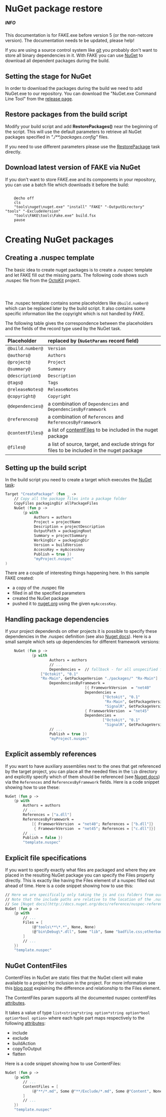 # NuGet package restore

<div class="alert alert-info">
    <h5>INFO</h5>
    <p>This documentation is for FAKE.exe before version 5 (or the non-netcore version). The documentation needs te be updated, please help!</p>
</div>

If you are using a source control system like [git](http://git-scm.com/) you probably don't want to store all binary dependencies in it.
With FAKE you can use [NuGet](http://nuget.codeplex.com/) to download all dependent packages during the build.

## Setting the stage for NuGet

In order to download the packages during the build we need to add NuGet.exe to our repository.
You can download the "NuGet.exe Command Line Tool" from the [release page](https://github.com/NuGet/Home/releases).

## Restore packages from the build script

Modify your build script and add **RestorePackages()** near the beginning of the script.
This will use the default parameters to retrieve all NuGet packages specified in *"./\*\*/packages.config"* files.

If you need to use different parameters please use the [RestorePackage](apidocs/v5/legacy/fake-restorepackagehelper.html) task directly.

## Download latest version of FAKE via NuGet

If you don't want to store FAKE.exe and its components in your repository, you can use a batch file which downloads it before the build:

<pre><code class="language-bash">
    @echo off
    cls
    "tools\nuget\nuget.exe" "install" "FAKE" "-OutputDirectory" "tools" "-ExcludeVersion"
    "tools\FAKE\tools\Fake.exe" build.fsx
    pause
</code></pre>
# Creating NuGet packages

## Creating a .nuspec template

The basic idea to create nuget packages is to create a .nuspec template and let FAKE fill out the missing parts.
The following code shows such .nuspec file from the [OctoKit](https://github.com/octokit/octokit.net) project.

<pre data-src="nuspec-example.xml"><code class="language-xml">

</code></pre>
The .nuspec template contains some placeholders like `@build.number@` which can be replaced later by the build script.
It also contains some specific information like the copyright which is not handled by FAKE.

The following table gives the correspondence between the placeholders and the fields of the record type used by the NuGet task.

Placeholder | replaced by (`NuGetParams` record field)
:--- | :---
`@build.number@` | `Version`
`@authors@` | `Authors`
`@project@` | `Project`
`@summary@` | `Summary`
`@description@` | `Description`
`@tags@` | `Tags`
`@releaseNotes@` | `ReleaseNotes`
`@copyright@` | `Copyright`
`@dependencies@` | a combination of `Dependencies` and `DependenciesByFramework`
`@references@` | a combination of `References` and `ReferencesByFramework`
`@contentFiles@` | a list of [contentFiles](https://docs.microsoft.com/en-us/nuget/reference/nuspec#using-the-contentfiles-element-for-content-files) to be included in the nuget package
`@files@` | a list of source, target, and exclude strings for files to be included in the nuget package

## Setting up the build script

In the build script you need to create a target which executes the [NuGet task](apidocs/v5/legacy/fake-nugethelper.html):

```fsharp
Target "CreatePackage" (fun _ ->
    // Copy all the package files into a package folder
    CopyFiles packagingDir allPackageFiles
    NuGet (fun p ->
        {p with
             Authors = authors
             Project = projectName
             Description = projectDescription
             OutputPath = packagingRoot
             Summary = projectSummary
             WorkingDir = packagingDir
             Version = buildVersion
             AccessKey = myAccesskey
             Publish = true })
             "myProject.nuspec"
)
```

There are a couple of interesting things happening here. In this sample FAKE created:

* a copy of the .nuspec file
* filled in all the specified parameters
* created the NuGet package
* pushed it to [nuget.org](http://www.nuget.org) using the given `myAccessKey`.

## Handling package dependencies

If your project dependends on other projects it is possible to specify these dependencies in the .nuspec definition (see also [Nuget docs](http://docs.nuget.org/docs/reference/nuspec-reference#Specifying_Dependencies_in_version_2.0_and_above)).
Here is a small sample which sets up dependencies for different framework versions:

```fsharp
    NuGet (fun p ->
            {p with
                    Authors = authors
                    // ...
                    Dependencies =  // fallback - for all unspecified frameworks
                ["Octokit", "0.1"
                "Rx-Main", GetPackageVersion "./packages/" "Rx-Main"]
                    DependenciesByFramework =
                                    [{ FrameworkVersion  = "net40"
                                    Dependencies =
                                            ["Octokit", "0.1"
                                             "Rx-Main", GetPackageVersion "./packages/" "Rx-Main"
                                             "SignalR", GetPackageVersion "./packages/" "SignalR"]}
                                    { FrameworkVersion  = "net45"
                                    Dependencies =
                                            ["Octokit", "0.1"
                                             "SignalR", GetPackageVersion "./packages/" "SignalR"]}]
                    // ...
                    Publish = true })
                    "myProject.nuspec"
```

## Explicit assembly references

If you want to have auxiliary assemblies next to the ones that get referenced by the target project, you can place  all the needed files in the `lib` directory and explicitly specify which of them should be referenced (see [Nuget docs](http://docs.nuget.org/docs/reference/nuspec-reference#Specifying_Explicit_Assembly_References_in_version_2.5_and_above)) via the `References` and `ReferencesByFramework` fields.
Here is a code snippet showing how to use these:

```fsharp
NuGet (fun p ->
    {p with
        Authors = authors
        // ...
        References = ["a.dll"]
        ReferencesByFramework =
            [{ FrameworkVersion  = "net40"; References = ["b.dll"]}
             { FrameworkVersion  = "net45"; References = ["c.dll"]}]
        // ...
        Publish = false })
        "template.nuspec"
```

## Explicit file specifications

If you want to specify exactly what files are packaged and where they are placed in the resulting NuGet package you can specify the Files property directly.  This is exactly like having the Files element of a nuspec filled out ahead of time.
Here is a code snippet showing how to use this:

```fsharp
// Here we are specifically only taking the js and css folders from our project and placing them in matching target folder in the resulting nuspec.
// Note that the include paths are relative to the location of the .nuspec file
// See [Nuget docs](http://docs.nuget.org/docs/reference/nuspec-reference#Specifying_Files_to_Include_in_the_Package) for more detailed examples of how to specify file includes, as this follows the same syntax.
NuGet (fun p ->
    {p with
        // ...
        Files = [
            (@"tools\**\*.*", None, None)
            (@"bin\Debug\*.dll", Some "lib", Some "badfile.css;otherbadfile.css")
        ]
        // ...
    })
    "template.nuspec"
```

## NuGet ContentFiles

ContentFiles in NuGet are static files that the NuGet client will make available to a project for inclusion in the project.  For more information see this [blog post](https://blog.nuget.org/20160126/nuget-contentFiles-demystified.html) explaining the difference and relationship to the Files element.

The ContentFiles param supports all the documented nuspec contentFiles [attributes](https://docs.microsoft.com/en-us/nuget/reference/nuspec#using-the-contentfiles-element-for-content-files).

It takes a value of type `list<string*string option*string option*bool option*bool option>` where each tuple part maps respectively to the following [attributes]((https://docs.microsoft.com/en-us/nuget/reference/nuspec#using-the-contentfiles-element-for-content-files)):

* include
* exclude
* buildAction
* copyToOutput
* flatten

Here is a code snippet showing how to use ContentFiles:

```fsharp
NuGet (fun p ->
    {p with
        // ...
        ContentFiles = [
            (@"**/*.md", Some @"**/Exclude/*.md", Some @"Content", None, None)
        ]
        // ...
    })
    "template.nuspec"
```
